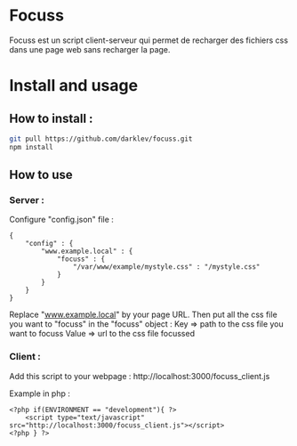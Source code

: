 # Focuss 

Focuss est un script client-serveur qui permet de recharger des fichiers css dans une page web sans recharger la page.

# Install and usage

## How to install :
```bash
git pull https://github.com/darklev/focuss.git
npm install
```
## How to use

### Server :

Configure "config.json" file :
```
{
	"config" : {
		"www.example.local" : {
			"focuss" : {
				"/var/www/example/mystyle.css" : "/mystyle.css"
			}
		}
	}
}
```

Replace "www.example.local" by your page URL.
Then put all the css file you want to "focuss" in the "focuss" object :
Key => path to the css file you want to focuss
Value => url to the css file focussed


### Client :

Add this script to your webpage :
http://localhost:3000/focuss_client.js

Example in php :
```php/html
<?php if(ENVIRONMENT == "development"){ ?>
    <script type="text/javascript" src="http://localhost:3000/focuss_client.js"></script>
<?php } ?>
```
